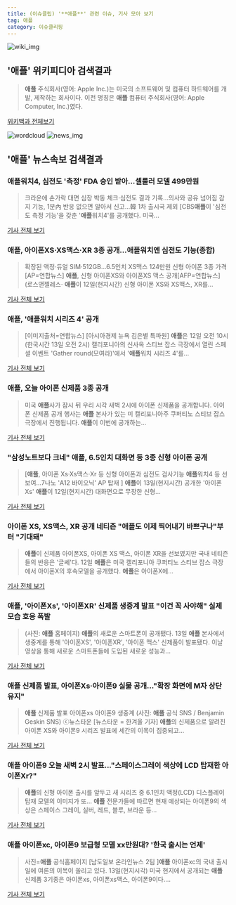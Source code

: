 ```yaml
---
title: (이슈클립) '**애플**' 관련 이슈, 기사 모아 보기
tag: 애플
category: 이슈클리핑
---
```

![wiki_img](https://user-images.githubusercontent.com/42597476/44503234-41136a80-a6d0-11e8-9071-6fc6418eafe4.png)
## **'**애플**'** 위키피디아 검색결과
>**애플** 주식회사(영어: Apple Inc.)는 미국의 소프트웨어 및 컴퓨터 하드웨어를 개발, 제작하는 회사이다. 이전 명칭은 **애플** 컴퓨터 주식회사(영어: Apple Computer, Inc.)였다.

<a href="https://ko.wikipedia.org/wiki/애플" target="_blank">위키백과 전체보기</a>

![wordcloud](https://s3.ap-northeast-2.amazonaws.com/lyrics101-wordcloud/2018-09-13-1536785409.png)
![news_img](https://user-images.githubusercontent.com/42597476/44507050-1206f400-a6e4-11e8-8d98-7ffbfebb353f.png)
## **'**애플**'** 뉴스속보 검색결과
### **애플**워치4, 심전도 '측정' FDA 승인 받아…셀룰러 모델 499만원

>크라운에 손가락 대면 심장 박동 체크·심전도 결과 기록…의사와 공유 넘어짐 감지 기능, 1분內 반응 없으면 알아서 신고…韓 1차 출시국 제외 [CBS**애플**이 '심전도 측정 기능'을 갖춘 '**애플**워치4'를 공개했다. 미국...

<a href="http://www.nocutnews.co.kr/news/5031124" target="_blank">기사 전체 보기</a>

### **애플**, 아이폰XS·XS맥스·XR 3종 공개…**애플**워치엔 심전도 기능(종합)

>확장된 액정·듀얼 SIM·512GB…6.5인치 XS맥스 124만원 신형 아이폰 3종 가격[AP=연합뉴스] **애플**, 신형 아이폰XS와 아이폰XS 맥스 공개[AFP=연합뉴스] (로스앤젤레스· **애플**이 12일(현지시간) 신형 아이폰 XS와 XS맥스, XR를...

<a href="http://app.yonhapnews.co.kr/YNA/Basic/SNS/r.aspx?c=AKR20180913004252075&did=1195m" target="_blank">기사 전체 보기</a>

### **애플**, '**애플**워치 시리즈 4' 공개

>[이미지출처=연합뉴스] [아시아경제 뉴욕 김은별 특파원] **애플**은 12일 오전 10시(한국시간 13일 오전 2시) 캘리포니아의 신사옥 스티브 잡스 극장에서 열린 스페셜 이벤트 'Gather round(모여라)'에서 '**애플**워치 시리즈 4'를...

<a href="http://view.asiae.co.kr/news/view.htm?idxno=2018091302585238221" target="_blank">기사 전체 보기</a>

### **애플**, 오늘 아이폰 신제품 3종 공개

>미국 **애플**사가 잠시 뒤 우리 시각 새벽 2시에 아이폰 신제품을 공개합니다. 아이폰 신제품 공개 행사는 **애플** 본사가 있는 미 캘리포니아주 쿠퍼티노 스티브 잡스 극장에서 진행됩니다. **애플**이 이번에 공개하는...

<a href="http://www.ytn.co.kr/_ln/0104_201809130012457837" target="_blank">기사 전체 보기</a>

### "삼성노트보다 크네" **애플**, 6.5인치 대화면 등 3종 신형 아이폰 공개

>[**애플**, 아이폰 Xs·Xs맥스·Xr 등 신형 아이폰과 심전도 검사기능 **애플**워치4 등 선보여...7나노 'A12 바이오닉' AP 탑재 ] **애플**이 13일(현지시간) 공개한 '아이폰 Xs' **애플**이 12일(현지시간) 대화면으로 무장한 신형...

<a href="http://news.mt.co.kr/mtview.php?no=2018091305243790609" target="_blank">기사 전체 보기</a>

### 아이폰 XS, XS맥스, XR 공개 네티즌 "**애플**도 이제 찍어내기 바쁘구나"부터 "기대돼"

>**애플**이 신제품 아이폰XS, 아이폰 XS 맥스, 아이폰 XR을 선보였지만 국내 네티즌들의 반응은 '글쎄'다. 12일 **애플**은 미국 캘리포니아 쿠퍼티노 스티브 잡스 극장에서 아이폰X의 후속모델을 공개했다. **애플**은 아이폰X에...

<a href="http://daily.hankooki.com/lpage/entv/201809/dh20180913053031139020.htm" target="_blank">기사 전체 보기</a>

### **애플**, '아이폰Xs', '아이폰XR' 신제품 생중계 발표 "이건 꼭 사야해" 실제 모습 호응 폭발

>(사진: **애플** 홈페이지) **애플**의 새로운 스마트폰이 공개됐다. 13일 **애플** 본사에서 생중계를 통해 '아이폰XS', '아이폰XR', '아이폰 맥스' 신제품이 발표됐다. 이날 영상을 통해 새로운 스마트폰들에 도입된 새로운 성능과...

<a href="http://www.jemin.com/news/articleView.html?idxno=538807" target="_blank">기사 전체 보기</a>

### **애플** 신제품 발표, 아이폰Xs·아이폰9 실물 공개…"확장 화면에 M자 상단 유지"

>**애플** 신제품 발표 아이폰xs 아이폰9 생중계 (사진: **애플** 공식 SNS / Benjamin Geskin SNS) ⓒ뉴스타운 [뉴스타운 = 한겨울 기자] **애플**의 신제품으로 알려진 아이폰 XS와 아이폰9 시리즈 발표에 세간의 이목이 집중되고...

<a href="http://www.newstown.co.kr/news/articleView.html?idxno=340346" target="_blank">기사 전체 보기</a>

### **애플** 아이폰9 오늘 새벽 2시 발표..."스페이스그레이 색상에 LCD 탑재한 아이폰Xr?"

>**애플**의 신형 아이폰 출시를 앞두고 새 시리즈 중 6.1인치 액정(LCD) 디스플레이 탑재 모델의 이미지가 또... **애플** 전문가들에 따르면 현재 예상되는 아이폰9의 색상은 스페이스 그레이, 실버, 레드, 블루, 브라운 등...

<a href="http://www.kookje.co.kr/news2011/asp/newsbody.asp?code=0200&key=20180913.99099005217" target="_blank">기사 전체 보기</a>

### **애플** 아이폰xc, 아이폰9 보급형 모델 xx만원대? '한국 출시는 언제'

>사진=**애플** 공식홈페이지 [남도일보 온라인뉴스 2팀 ]**애플** 아이폰xc의 국내 출시일에 여론의 이목이 쏠리고 있다. 13일(현지시각) 미국 현지에서 공개되는 **애플** 신제품 3기종은 아이폰xs, 아이폰xs맥스, 아이폰9이다....

<a href="http://www.namdonews.com/news/articleView.html?idxno=489980" target="_blank">기사 전체 보기</a>



